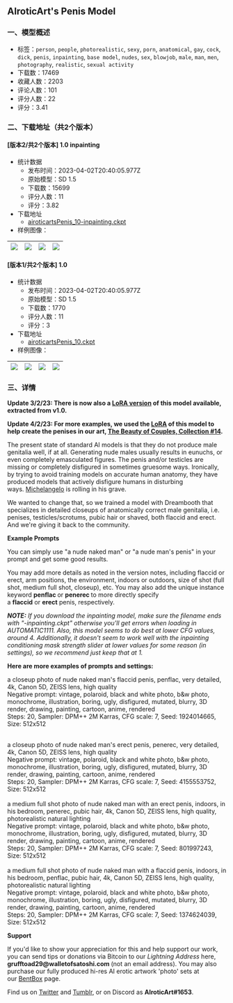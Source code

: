 ## AIroticArt's Penis Model
### 一、模型概述

- 标签：`person`, `people`, `photorealistic`, `sexy`, `porn`, `anatomical`, `gay`, `cock`, `dick`, `penis`, `inpainting`, `base model`, `nudes`, `sex`, `blowjob`, `male`, `man`, `men`, `photography`, `realistic`, `sexual activity`
- 下载数：17469
- 收藏人数：2203
- 评论人数：101
- 评分人数：22
- 评分：3.41

### 二、下载地址（共2个版本）

#### [版本2/共2个版本] 1.0 inpainting

- 统计数据
  - 发布时间：2023-04-02T20:40:05.977Z
  - 原始模型：SD 1.5
  - 下载数：15699
  - 评分人数：11
  - 评分：3.82
- 下载地址
  - [airoticartsPenis_10-inpainting.ckpt](https://civitai.com/api/download/models/1320)
- 样例图像：

| <img src="https://image.civitai.com/xG1nkqKTMzGDvpLrqFT7WA/a12ee32c-9a63-48d6-ff61-c2e204b96700/width=450/10904.jpeg" /> | <img src="https://image.civitai.com/xG1nkqKTMzGDvpLrqFT7WA/ef94eef9-d89e-4c1d-9ad4-a9c76ce75700/width=450/10903.jpeg" /> | <img src="https://image.civitai.com/xG1nkqKTMzGDvpLrqFT7WA/83bd4021-169c-4a52-9caa-9fab672b2a00/width=450/10907.jpeg" /> | <img src="https://image.civitai.com/xG1nkqKTMzGDvpLrqFT7WA/c1fdf3b7-e5d9-4637-c668-cca1d1203000/width=450/10906.jpeg" /> |
| ---- | ---- | ---- | ---- |

#### [版本1/共2个版本] 1.0

- 统计数据
  - 发布时间：2023-04-02T20:40:05.977Z
  - 原始模型：SD 1.5
  - 下载数：1770
  - 评分人数：11
  - 评分：3
- 下载地址
  - [airoticartsPenis_10.ckpt](https://civitai.com/api/download/models/1319)
- 样例图像：

| <img src="https://image.civitai.com/xG1nkqKTMzGDvpLrqFT7WA/8d3696c9-bccf-4be5-6187-33b996f08d00/width=450/10881.jpeg" /> | <img src="https://image.civitai.com/xG1nkqKTMzGDvpLrqFT7WA/9ca98a2b-073b-4652-e729-748b7586c900/width=450/10889.jpeg" /> | <img src="https://image.civitai.com/xG1nkqKTMzGDvpLrqFT7WA/fc11b286-85e7-464c-950e-114a1e617900/width=450/10888.jpeg" /> | <img src="https://image.civitai.com/xG1nkqKTMzGDvpLrqFT7WA/8318fd91-76d0-4b22-520c-d4d995e64000/width=450/10887.jpeg" /> |
| ---- | ---- | ---- | ---- |


### 三、详情
<p><strong>Update 3/2/23: There is now also a </strong><a target="_blank" rel="ugc" href="https://civitai.com/models/15040/airoticarts-penis-model-lora"><strong>LoRA version</strong></a><strong> of this model available, extracted from v1.0.</strong></p><p><strong>Update 4/2/23: For more examples, we used the </strong><a rel="ugc" href="https://civitai.com/models/15040/airoticarts-penis-model-lora"><strong>LoRA</strong></a><strong> of this model to help create the penises in our art, </strong><a rel="ugc" href="https://www.reddit.com/user/AIroticArt/comments/129x9ff/the_beauty_of_couples_collection_14_aiassisted/?utm_source=share&amp;utm_medium=web2x&amp;context=3"><strong>The Beauty of Couples, Collection #14</strong></a><strong>.</strong></p><p>The present state of standard AI models is that they do not produce male genitalia well, if at all. Generating nude males usually results in eunuchs, or even completely emasculated figures. The penis and/or testicles are missing or completely disfigured in sometimes gruesome ways. Ironically, by trying to avoid training models on accurate human anatomy, they have produced models that actively disfigure humans in disturbing ways. <a target="_blank" rel="ugc" href="https://en.wikipedia.org/wiki/David_(Michelangelo)">Michelangelo</a> is rolling in his grave.</p><p>We wanted to change that, so we trained a model with Dreambooth that specializes in detailed closeups of anatomically correct male genitalia, i.e. penises, testicles/scrotums, pubic hair or shaved, both flaccid and erect. And we're giving it back to the community.</p><p><strong>Example Prompts</strong></p><p>You can simply use "a nude naked man" or "a nude man's penis" in your prompt and get some good results.</p><p>You may add more details as noted in the version notes, including flaccid or erect, arm positions, the environment, indoors or outdoors, size of shot (full shot, medium full shot, closeup), etc. You may also add the unique instance keyword <strong>penflac </strong>or <strong>penerec </strong>to more directly specify a <strong>flaccid</strong> or <strong>erect</strong> penis, respectively.</p><p><strong><em>NOTE:</em></strong> <em>If you download the inpainting model, make sure the filename ends with "-inpainting.ckpt" otherwise you'll get errors when loading in AUTOMATIC1111. Also, this model seems to do best at lower CFG values, around 4. Additionally, it doesn't seem to work well with the inpainting conditioning mask strength slider at lower values for some reason (in settings), so we recommend just keep that at 1.</em></p><p><strong>Here are more examples of prompts and settings:</strong></p><p>a closeup photo of nude naked man's flaccid penis, penflac, very detailed, 4k, Canon 5D, ZEISS lens, high quality<br />Negative prompt: vintage, polaroid, black and white photo, b&amp;w photo, monochrome, illustration, boring, ugly, disfigured, mutated, blurry, 3D render, drawing, painting, cartoon, anime, rendered<br />Steps: 20, Sampler: DPM++ 2M Karras, CFG scale: 7, Seed: 1924014665, Size: 512x512</p><p><br />a closeup photo of nude naked man's erect penis, penerec, very detailed, 4k, Canon 5D, ZEISS lens, high quality<br />Negative prompt: vintage, polaroid, black and white photo, b&amp;w photo, monochrome, illustration, boring, ugly, disfigured, mutated, blurry, 3D render, drawing, painting, cartoon, anime, rendered<br />Steps: 20, Sampler: DPM++ 2M Karras, CFG scale: 7, Seed: 4155553752, Size: 512x512<br /><br />a medium full shot photo of nude naked man with an erect penis, indoors, in his bedroom, penerec, pubic hair, 4k, Canon 5D, ZEISS lens, high quality, photorealistic natural lighting<br />Negative prompt: vintage, polaroid, black and white photo, b&amp;w photo, monochrome, illustration, boring, ugly, disfigured, mutated, blurry, 3D render, drawing, painting, cartoon, anime, rendered<br />Steps: 20, Sampler: DPM++ 2M Karras, CFG scale: 7, Seed: 801997243, Size: 512x512<br /><br />a medium full shot photo of nude naked man with a flaccid penis, indoors, in his bedroom, penflac, pubic hair, 4k, Canon 5D, ZEISS lens, high quality, photorealistic natural lighting<br />Negative prompt: vintage, polaroid, black and white photo, b&amp;w photo, monochrome, illustration, boring, ugly, disfigured, mutated, blurry, 3D render, drawing, painting, cartoon, anime, rendered<br />Steps: 20, Sampler: DPM++ 2M Karras, CFG scale: 7, Seed: 1374624039, Size: 512x512</p><p><strong>Support</strong></p><p>If you'd like to show your appreciation for this and help support our work, you can send tips or donations via Bitcoin to our <em>Lightning Address </em>here, <strong>grufftoad29@walletofsatoshi.com </strong>(not an email address). You may also purchase our fully produced hi-res AI erotic artwork 'photo' sets at our <a target="_blank" rel="ugc" href="https://bentbox.co/airoticart">BentBox</a> page.</p><p>Find us on <a target="_blank" rel="ugc" href="https://twitter.com/airoticart">Twitter</a> and <a target="_blank" rel="ugc" href="https://airoticart.tumblr.com/">Tumblr</a>, or on Discord as <strong>AIroticArt#1653</strong>.</p>